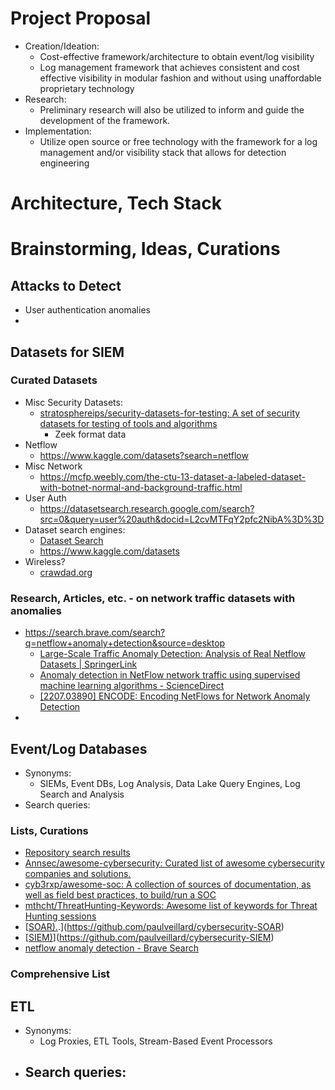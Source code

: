 # Project Proposal
- Creation/Ideation:
	- Cost-effective framework/architecture to obtain event/log visibility
	- Log management framework that achieves consistent and cost effective visibility in modular fashion and without using unaffordable proprietary technology
- Research:
	- Preliminary research will also be utilized to inform and guide the development of the framework.
- Implementation:
	- Utilize open source or free technology with the framework for a log management and/or visibility stack that allows for detection engineering
# Architecture, Tech Stack

# Brainstorming, Ideas, Curations
## Attacks to Detect
- User authentication anomalies
- 
## Datasets for SIEM
### Curated Datasets
- Misc Security Datasets:
	- [stratosphereips/security-datasets-for-testing: A set of security datasets for testing of tools and algorithms](https://github.com/stratosphereips/security-datasets-for-testing) 
		- Zeek format data
- Netflow
	- https://www.kaggle.com/datasets?search=netflow 
- Misc Network
	- https://mcfp.weebly.com/the-ctu-13-dataset-a-labeled-dataset-with-botnet-normal-and-background-traffic.html
- User Auth
	- https://datasetsearch.research.google.com/search?src=0&query=user%20auth&docid=L2cvMTFqY2pfc2NibA%3D%3D 
- Dataset search engines:
	- [Dataset Search](https://datasetsearch.research.google.com/search) 
	- https://www.kaggle.com/datasets
- Wireless?
	- [crawdad.org](https://crawdad.org/)
### Research, Articles, etc. - on network traffic datasets with anomalies
- https://search.brave.com/search?q=netflow+anomaly+detection&source=desktop
	- [Large-Scale Traffic Anomaly Detection: Analysis of Real Netflow Datasets | SpringerLink](https://link.springer.com/chapter/10.1007/978-3-662-44791-8_12) 
	- [Anomaly detection in NetFlow network traffic using supervised machine learning algorithms - ScienceDirect](https://www.sciencedirect.com/science/article/abs/pii/S2452414X23000390)
	- [[2207.03890] ENCODE: Encoding NetFlows for Network Anomaly Detection](https://arxiv.org/abs/2207.03890) 
- 
## Event/Log Databases
- Synonyms:
	- SIEMs, Event DBs, Log Analysis, Data Lake Query Engines, Log Search and Analysis
- Search queries:

### Lists, Curations
* [Repository search results](https://github.com/search?q=awesome+siem&type=repositories&p=2)
* [Annsec/awesome-cybersecurity: Curated list of awesome cybersecurity companies and solutions.](https://github.com/Annsec/awesome-cybersecurity)
* [cyb3rxp/awesome-soc: A collection of sources of documentation, as well as field best practices, to build/run a SOC](https://github.com/cyb3rxp/awesome-soc)
* [mthcht/ThreatHunting-Keywords: Awesome list of keywords for Threat Hunting sessions](https://github.com/mthcht/ThreatHunting-Keywords)
* [[SOAR).](SOAR).](https://github.com/paulveillard/cybersecurity-SOAR)
* [[SIEM)](SIEM)](https://github.com/paulveillard/cybersecurity-SIEM)
* [netflow anomaly detection - Brave Search](https://search.brave.com/search?q=netflow+anomaly+detection&source=desktop)

### Comprehensive List
## ETL
- Synonyms:
	- Log Proxies, ETL Tools, Stream-Based Event Processors
- Search queries:
	- 